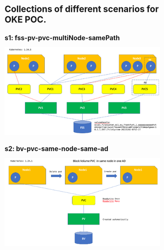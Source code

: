 # Collections of different scenarios for OKE POC. 

## s1: fss-pv-pvc-multiNode-samePath

![fss](./images/fss-pv-pvc-multiNode-samePath-1.png)

## s2: bv-pvc-same-node-same-ad

![bv](./images/blockvolume-pvc-same-node-same-ad.png)


